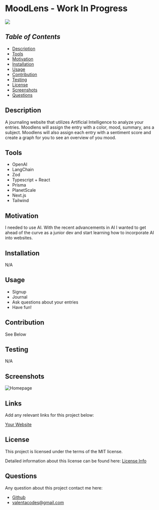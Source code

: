 # MoodLens - Work In Progress

<a href="https://choosealicense.com/licenses/mit">
<img src="https://img.shields.io/badge/License-MIT-blue" />
</a>

## *Table of Contents*

- [Description](#description)
- [Tools](#tools)
- [Motivation](#motivation)
- [Installation](#installation)
- [Usage](#usage)
- [Contribution](#contribution)
- [Testing](#testing)
- [License](#license)
- [Screenshots](#screenshots)
- [Questions](#questions)

## **Description**

  A journaling website that utilizes Artificial Intelligence to analyze your entries. Moodlens will assign the entry with a color, mood, summary, ans a subject. Moodlens will also assign each entry with a sentiment score and create a graph for you to see an overview of you mood. 

## **Tools**

  - OpenAI
  - LangChain
  - Zod
  - Typescript + React
  - Prisma
  - PlanetScale
  - Next.js
  - Tailwind

## **Motivation**

  I needed to use AI. With the recent advancements in AI I wanted to get ahead of the curve as a junior dev and start learning how to incorporate AI into websites.

## **Installation**
  
  N/A

## **Usage**

  - Signup
  - Journal
  - Ask questions about your entries
  - Have fun!

## **Contribution**

  See Below
  
## **Testing**

  N/A

## **Screenshots**

  ![Homepage](https://github.com/ValentaCodes/MoodLens/assets/92850947/5c5c20c2-24dd-4757-ab60-7d45ab78ae14)

## **Links**
  
  Add any relevant links for this project below:

  [Your Website](URL)

## License

  This project is licensed under the terms of the MIT license.

  Detailed information about this license can be found here: [License Info](https://choosealicense.com/licenses/mit)

## Questions

  Any question about this project contact me here:

- [Github](https://github.com/valentacodes)
- <valentacodes@gmail.com>
  
